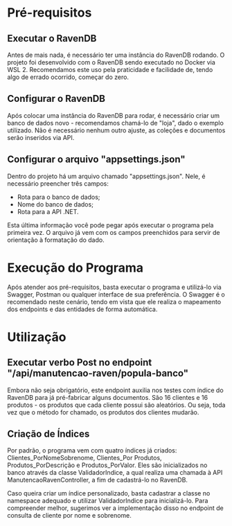 ﻿# Pré-requisitos

## Executar o RavenDB
Antes de mais nada, é necessário ter uma instância do RavenDB rodando.
O projeto foi desenvolvido com o RavenDB sendo executado no Docker via
WSL 2. Recomendamos este uso pela praticidade e facilidade de, tendo
algo de errado ocorrido, começar do zero.

## Configurar o RavenDB
Após colocar uma instância do RavenDB para rodar, é necessário criar
um banco de dados novo - recomendamos chamá-lo de "loja", dado o 
exemplo utilizado. Não é necessário nenhum outro ajuste, as coleções
e documentos serão inseridos via API.

## Configurar o arquivo "appsettings.json"
Dentro do projeto há um arquivo chamado "appsettings.json". Nele, é
necessário preencher três campos:
* Rota para o banco de dados;
* Nome do banco de dados;
* Rota para a API .NET.

Esta última informação você pode pegar após executar o programa pela
primeira vez. O arquivo já vem com os campos preenchidos para servir
de orientação à formatação do dado.

# Execução do Programa
Após atender aos pré-requisitos, basta executar o programa e utilizá-lo
via Swagger, Postman ou qualquer interface de sua preferência. O Swagger
é o recomendado neste cenário, tendo em vista que ele realiza o mapeamento
dos endpoints e das entidades de forma automática.

# Utilização

## Executar verbo Post no endpoint "/api/manutencao-raven/popula-banco"
Embora não seja obrigatório, este endpoint auxilia nos testes com índice
do RavenDB para já pré-fabricar alguns documentos. São 16 clientes e 16
produtos - os produtos que cada cliente possui são aleatórios. Ou seja,
toda vez que o método for chamado, os produtos dos clientes mudarão.

## Criação de Índices
Por padrão, o programa vem com quatro índices já criados: Clientes_PorNomeSobrenome,
Clientes_Por Produtos, Produtos_PorDescrição e Produtos_PorValor. Eles são
inicializados no banco através da classe ValidadorIndice, a qual realiza
uma chamada à API ManutencaoRavenController, a fim de cadastrá-lo no
RavenDB.

Caso queira criar um índice personalizado, basta cadastrar a classe
no namespace adequado e utilizar ValidadorIndice para inicializá-lo.
Para compreender melhor, sugerimos ver a implementação disso no
endpoint de consulta de cliente por nome e sobrenome.